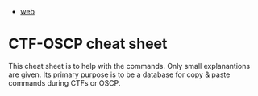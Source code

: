 * [web](./web/web_recon.md#basic-scanning)
# CTF-OSCP cheat sheet

This cheat sheet is to help with the commands. Only small explanantions are given. Its primary purpose is to be a database for copy & paste commands during CTFs or OSCP.
